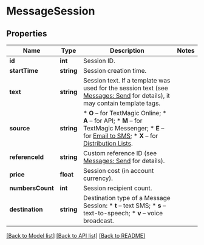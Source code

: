# MessageSession

## Properties
Name | Type | Description | Notes
------------ | ------------- | ------------- | -------------
**id** | **int** | Session ID. | 
**startTime** | **string** | Session creation time. | 
**text** | **string** | Session text. If a template was used for the session text (see [Messages: Send](http://docs.textmagictesting.com/#tag/Outbound-Messages) for details), it may contain template tags. | 
**source** | **string** | *   **O** – for TextMagic Online; *   **A** – for API; *   **M** – for TextMagic Messenger; *   **E** – for [Email to SMS](http://docs.textmagictesting.com/#tag/Send-Email-to-SMS); *   **X** – for [Distribution Lists](http://docs.textmagictesting.com/#tag/Distribution-Lists). | 
**referenceId** | **string** | Custom reference ID (see [Messages: Send](http://docs.textmagictesting.com/#tag/Send-Email-to-SMS) for details). | 
**price** | **float** | Session cost (in account currency). | 
**numbersCount** | **int** | Session recipient count. | 
**destination** | **string** | Destination type of a Message Session: * **t** – text SMS; * **s** – text-to-speech; * **v** – voice broadcast. | 

[[Back to Model list]](../README.md#documentation-for-models) [[Back to API list]](../README.md#documentation-for-api-endpoints) [[Back to README]](../README.md)


